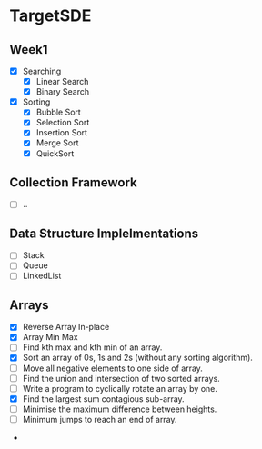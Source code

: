 # TargetSDE

## Week1
- [x] Searching
    - [x] Linear Search
    - [x] Binary Search
- [x] Sorting
  - [x] Bubble Sort
  - [x] Selection Sort
  - [x] Insertion Sort
  - [x] Merge Sort
  - [x] QuickSort
## Collection Framework
- [ ] ..

## Data Structure Implelmentations
- [ ] Stack 
- [ ] Queue
- [ ] LinkedList

## Arrays
- [x] Reverse Array In-place
- [x] Array Min Max
- [ ] Find kth max and kth min of an array.
- [x] Sort an array of 0s, 1s and 2s (without any sorting algorithm).
- [ ] Move all negative elements to one side of array.
- [ ] Find the union and intersection of two sorted arrays.
- [ ] Write a program to cyclically rotate an array by one.
- [x] Find the largest sum contagious sub-array.
- [ ] Minimise the maximum difference between heights.
- [ ] Minimum jumps to reach an end of array.
- 